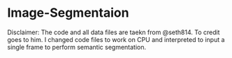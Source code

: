 # Image-Segmentaion

Disclaimer: The code and all data files are taekn from @seth814. To credit goes to him. I changed code files to work on CPU and interpreted to input a single frame to perform semantic segmentation.

